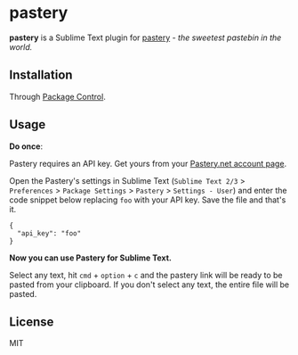 # pastery

**pastery** is a Sublime Text plugin for [pastery][p] - *the sweetest pastebin in the world.*

## Installation

Through [Package Control][pc].

## Usage

**Do once**:

Pastery requires an API key. Get yours from your [Pastery.net account page][account].

Open the Pastery's settings in Sublime Text (`Sublime Text 2/3` > `Preferences` > `Package Settings` > `Pastery` > `Settings - User`) and enter the code snippet below replacing `foo` with your API key. Save the file and that's it.

    {
      "api_key": "foo"
    }

**Now you can use Pastery for Sublime Text.**

Select any text, hit `cmd` + `option` + `c` and the pastery link will be ready to be pasted from your clipboard.
If you don't select any text, the entire file will be pasted.

## License

MIT

[p]: http://pastery.net
[account]: https://www.pastery.net/account/
[pc]: https://packagecontrol.io/packages/Pastery
